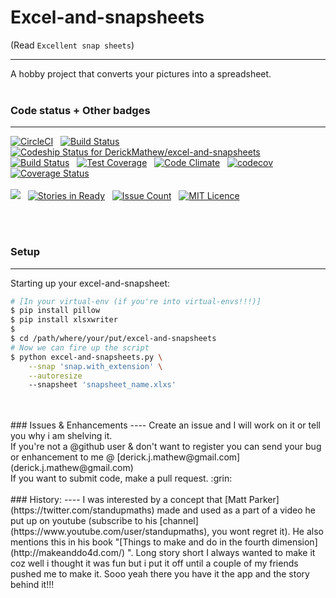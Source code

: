 # Excel-and-snapsheets

(Read ```Excellent snap sheets```)

------------------------------------------
A hobby project that converts your pictures into a spreadsheet.
<br/>
<br/>

### Code status + Other badges
-----

[![CircleCI](https://circleci.com/gh/DerickMathew/excel-and-snapsheets.svg?style=shield)](https://circleci.com/gh/DerickMathew/excel-and-snapsheets)
&nbsp;
[![Build Status](https://travis-ci.org/DerickMathew/excel-and-snapsheets.svg?branch=master)](https://travis-ci.org/DerickMathew/excel-and-snapsheets)
&nbsp;
[ ![Codeship Status for DerickMathew/excel-and-snapsheets](https://codeship.com/projects/98bbd320-3e22-0134-a4e9-4e9c4058d5c6/status?branch=master)](https://codeship.com/projects/167313)
&nbsp;
[![Build Status](https://semaphoreci.com/api/v1/derickmathew/excel-and-snapsheets/branches/master/badge.svg)](https://semaphoreci.com/derickmathew/excel-and-snapsheets)
&nbsp;
[![Test Coverage](https://codeclimate.com/github/DerickMathew/excel-and-snapsheets/badges/coverage.svg)](https://codeclimate.com/github/DerickMathew/excel-and-snapsheets/coverage)
&nbsp;
[![Code Climate](https://codeclimate.com/github/DerickMathew/excel-and-snapsheets/badges/gpa.svg)](https://codeclimate.com/github/DerickMathew/excel-and-snapsheets)
&nbsp;
[![codecov](https://codecov.io/gh/DerickMathew/excel-and-snapsheets/branch/master/graph/badge.svg)](https://codecov.io/gh/DerickMathew/excel-and-snapsheets)
&nbsp;
[![Coverage Status](https://coveralls.io/repos/github/DerickMathew/excel-and-snapsheets/badge.svg?branch=master)](https://coveralls.io/github/DerickMathew/excel-and-snapsheets?branch=master)
<br/>
<br/>
[![](https://img.shields.io/gitter/room/TechnologyAdvice/Stardust.svg)](https://gitter.im/excel-and-snapsheets/Lobby?utm_source=badge&utm_medium=badge&utm_campaign=pr-badge)
&nbsp;
[![Stories in Ready](https://badge.waffle.io/DerickMathew/excel-and-snapsheets.png?label=ready&title=Ready)](https://waffle.io/DerickMathew/excel-and-snapsheets)
&nbsp;
[![Issue Count](https://codeclimate.com/github/DerickMathew/excel-and-snapsheets/badges/issue_count.svg)](https://codeclimate.com/github/DerickMathew/excel-and-snapsheets)
&nbsp;
[![MIT Licence](https://img.shields.io/badge/license-MIT-blue.svg)](https://opensource.org/licenses/mit-license.php)

<br/>
<br/>

### Setup 
-----
Starting up your excel-and-snapsheet:
```sh
# [In your virtual-env (if you're into virtual-envs!!!)]
$ pip install pillow
$ pip install xlsxwriter
$
$ cd /path/where/your/put/excel-and-snapsheets
# Now we can fire up the script
$ python excel-and-snapsheets.py \
    --snap 'snap.with_extension' \
    --autoresize
    --snapsheet 'snapsheet_name.xlxs'
```
<br/>
<br/>
### Issues & Enhancements
----
Create an issue and I will work on it or tell you why i am shelving it.<br/>
If you're not a @github user & don't want to register you can send your bug or enhancement to me @ [derick.j.mathew@gmail.com](derick.j.mathew@gmail.com)
<br/>
If you want to submit code, make a pull request. :grin:
<br/>
<br/>
### History:
----
I was interested by a concept that [Matt Parker](https://twitter.com/standupmaths) made and used as a part of a video he put up on youtube (subscribe to his [channel](https://www.youtube.com/user/standupmaths), you wont regret it). He also mentions this in his book "[Things to make and do in the fourth dimension](http://makeanddo4d.com/) ". Long story short I always wanted to make it coz well i thought it was fun but i put it off until a couple of my friends pushed me to make it. Sooo yeah there you have it the app and the story behind it!!!
